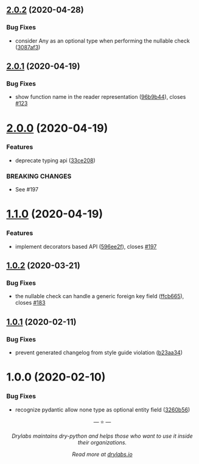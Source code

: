 ## [2.0.2](https://github.com/dry-python/mappers/compare/2.0.1...2.0.2) (2020-04-28)

### Bug Fixes

- consider Any as an optional type when performing the nullable check ([3087af3](https://github.com/dry-python/mappers/commit/3087af39c43b6690b355b524a482415641e7c88f))

## [2.0.1](https://github.com/dry-python/mappers/compare/2.0.0...2.0.1) (2020-04-19)

### Bug Fixes

- show function name in the reader representation ([96b9b44](https://github.com/dry-python/mappers/commit/96b9b44c87e728c84e8cd14f04892e6767e7ed34)), closes [#123](https://github.com/dry-python/mappers/issues/123)

# [2.0.0](https://github.com/dry-python/mappers/compare/1.1.0...2.0.0) (2020-04-19)

### Features

- deprecate typing api ([33ce208](https://github.com/dry-python/mappers/commit/33ce20835b6d09481a5405d9e6277c3e81d8cc32))

### BREAKING CHANGES

- See #197

# [1.1.0](https://github.com/dry-python/mappers/compare/1.0.2...1.1.0) (2020-04-19)

### Features

- implement decorators based API ([596ee2f](https://github.com/dry-python/mappers/commit/596ee2f61ffff8fec341bb164bddd7843baefc33)), closes [#197](https://github.com/dry-python/mappers/issues/197)

## [1.0.2](https://github.com/dry-python/mappers/compare/1.0.1...1.0.2) (2020-03-21)

### Bug Fixes

- the nullable check can handle a generic foreign key field ([ffcb665](https://github.com/dry-python/mappers/commit/ffcb66510de2e617be674c2c0cd7c04b6ec568eb)), closes [#183](https://github.com/dry-python/mappers/issues/183)

## [1.0.1](https://github.com/dry-python/mappers/compare/1.0.0...1.0.1) (2020-02-11)

### Bug Fixes

- prevent generated changelog from style guide violation ([b23aa34](https://github.com/dry-python/mappers/commit/b23aa34ad22c9b9cbb0a874bd4fd9a939049f34f))

# 1.0.0 (2020-02-10)

### Bug Fixes

- recognize pydantic allow none type as optional entity field ([3260b56](https://github.com/dry-python/mappers/commit/3260b5603e1f009de3cde6c0e3025f72624d078e))

<p align="center">&mdash; ⭐️ &mdash;</p>
<p align="center"><i>Drylabs maintains dry-python and helps those who want to use it inside their organizations.</i></p>
<p align="center"><i>Read more at <a href="https://drylabs.io">drylabs.io</a></i></p>
